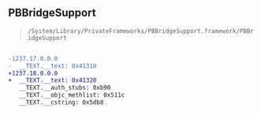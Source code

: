## PBBridgeSupport

> `/System/Library/PrivateFrameworks/PBBridgeSupport.framework/PBBridgeSupport`

```diff

-1237.17.0.0.0
-  __TEXT.__text: 0x41310
+1237.18.0.0.0
+  __TEXT.__text: 0x41320
   __TEXT.__auth_stubs: 0xb90
   __TEXT.__objc_methlist: 0x511c
   __TEXT.__cstring: 0x5db8

```
